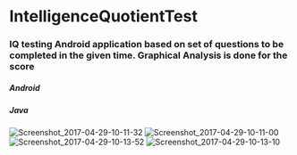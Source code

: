 # IntelligenceQuotientTest

### IQ testing Android application based on set of questions to be completed in the given time. Graphical Analysis is done for the score

##### Android
##### Java
![Screenshot_2017-04-29-10-11-32](https://user-images.githubusercontent.com/39130057/88824731-5a8a8e80-d1e4-11ea-83ba-916c5a27a5c1.png)
![Screenshot_2017-04-29-10-11-00](https://user-images.githubusercontent.com/39130057/88824816-71c97c00-d1e4-11ea-8b3e-ca54b0c1fc6e.png)
![Screenshot_2017-04-29-10-13-52](https://user-images.githubusercontent.com/39130057/88826188-113b3e80-d1e6-11ea-85f3-9b4ad90d158c.png)
![Screenshot_2017-04-29-10-13-10](https://user-images.githubusercontent.com/39130057/88826318-37f97500-d1e6-11ea-8a86-a3fdd4d23902.png)

